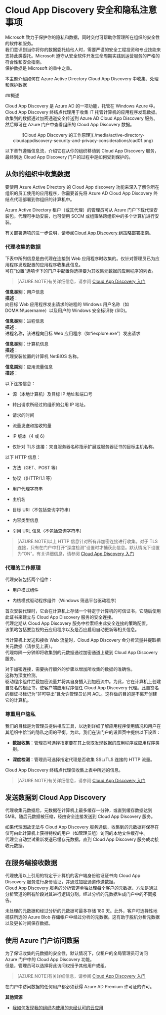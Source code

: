 <properties 
	pageTitle="Cloud App Discovery 安全和隐私注意事项" 
	description="本主题介绍与 Cloud App Discovery 相关的安全和隐私注意事项。" 
	services="active-directory" 
	documentationCenter="" 
	authors="markusvi" 
	manager="swadhwa" 
	editor="lisatoft"/>

<tags 
	ms.service="active-directory" 
	ms.date="07/23/2015" 
	wacn.date="08/29/2015"/>

# Cloud App Discovery 安全和隐私注意事项

Microsoft 致力于保护你的隐私和数据，同时交付可帮助你管理所在组织的安全性的软件和服务。<br>我们意识到当你将你的数据委托给他人时，需要严谨的安全工程投资和专业技能来支持此类委托。Microsoft 遵守从安全软件开发生命周期实践到运营服务的严格的符合性和安全指南。<br>保护数据是 Microsoft 的重中之重。

本主题介绍如何在 Azure Active Directory Cloud App Discovery 中收集、处理和保护数据




##概述

Cloud App Discovery 是 Azure AD 的一项功能，托管在 Windows Azure 中。<br>Cloud App Discovery 终结点代理用于收集 IT 托管计算机的应用程序发现数据。<br>收集到的数据通过加密通道安全传送到 Azure AD Cloud App Discovery 服务。<br>然后即可在 Azure 门户中查看组织的 Cloud App Discovery 数据。


<center>![Cloud App Discovery 的工作原理](./media/active-directory-cloudappdiscovery-security-and-privacy-considerations/cad01.png)</center>


以下章节遵循信息流，介绍它在从你的组织移动到 Cloud App Discovery 服务，最终到达 Cloud App Discovery 门户的过程中是如何受到保护的。



## 从你的组织中收集数据

要使用 Azure Active Directory 的 Cloud App discovery 功能来深入了解你所在组织的员工使用的应用程序，你需要首先将 Azure AD Cloud App Discovery 终结点代理部署到你组织的计算机中。

Azure Active Directory 租户（或其代理）的管理员可从 Azure 门户下载代理安装包。代理可手动安装，也可使用 SCCM 或组策略跨组织中的多个计算机进行安装。

有关部署选项的进一步说明，请参阅[Cloud App Discovery 组策略部署指南](http://social.technet.microsoft.com/wiki/contents/articles/30965.cloud-app-discovery-group-policy-deployment-guide.aspx)。


### 代理收集的数据

下表中所列信息是由代理在连接到 Web 应用程序时收集的。仅针对管理员已为应用程序发现配置的应用程序收集此信息。<br>可在“设置”选项卡下的门户中配置你选择要为其收集元数据的应用程序的列表。



> [AZURE.NOTE]有关详细信息，请参阅 [Cloud App Discovery 入门](http://social.technet.microsoft.com/wiki/contents/articles/30962.getting-started-with-cloud-app-discovery.aspx)
 
**信息类别**：用户信息 <br> **描述**：<br>向目标 Web 应用程序发出请求的进程的 Windows 用户名称（如 DOMAIN\\username）以及用户的 Windows 安全标识符 (SID)。


**信息类别**：进程信息 <br> **描述**：<br>进程名称，该进程向目标 Web 应用程序（如“iexplore.exe”）发出请求

**信息类别**：计算机信息 <br> **描述**：<br>代理安装位置的计算机 NetBIOS 名称。

**信息类别**：应用流量信息 <br> **描述**：<br>

以下连接信息：

- 源（本地计算机）及目标 IP 地址和端口号 

- 转出请求所经过的组织的公用 IP 地址。

- 请求的时间

- 流量发送和接收的量

- IP 版本（4 或 6）

- 仅针对 TLS 连接：来自服务器名称指示扩展或服务器证书的目标主机名称。

以下 HTTP 信息：

- 方法（GET、POST 等） 

- 协议（(HTTP/1.1 等）

- 用户代理字符串

- 主机名

- 目标 URI（不包括查询字符串）

- 内容类型信息

- 引用 URL 信息（不包括查询字符串）



> [AZURE.NOTE]以上 HTTP 信息针对所有非加密连接进行收集。对于 TLS 连接，只有在门户中打开“深度检测”设置时才捕获此信息。默认情况下设置为“ON”。有关详细信息，请参阅 [Cloud App Discovery 入门](http://social.technet.microsoft.com/wiki/contents/articles/30962.getting-started-with-cloud-app-discovery.aspx)
 

 
### 代理的工作原理

代理安装包括两个组件：

- 用户模式组件

- 内核模式驱动程序组件（Windows 筛选平台驱动程序）



首次安装代理时，它会在计算机上存储一个特定于计算机的可信证书，它随后使用此证书来建立与 Cloud App Discovery 服务的安全连接。<br>代理定期从 Cloud App Discovery 服务中检索经由此安全连接的策略配置。<br>该策略包括要监视的云应用程序以及是否应启用自动更新等相关信息。

当计算机上发送和接收 Web 流量时，Cloud App Discovery 会分析流量并提取相关元数据（请参见上表）。<br>代理每隔一分钟即将收集到的元数据通过加密通道上载到 Cloud App Discovery 服务。

对于加密连接，需要执行额外的步骤以增加所收集的数据的准确性。<br> 这称为深度检测。<br>驱动程序组件拦截加密流量并将其自身插入到加密流中。为此，它在计算机上创建自签名的根证书，使客户端应用程序信任 Cloud App Discovery 代理。此自签名的根证书标记为“非可导出”且允许管理员访问 ACL。这样做的目的是不离开创建它的计算机。


### 尊重用户隐私

我们的目标是为管理员提供相应工具，以达到详细了解应用程序使用情况和用户在其组织中恰当的隐私之间的平衡。为此，我们在该门户的设置页中提供以下设置：

- **数据收集**：管理员可选择指定要在其上获取发现数据的应用程序或应用程序类别。


- **深度检测**：管理员可选择指定代理是否收集 SSL/TLS 连接的 HTTP 流量。



Cloud App Discovery 终结点代理仅收集上表中所述的信息。



> [AZURE.NOTE]有关详细信息，请参阅 [Cloud App Discovery 入门](http://social.technet.microsoft.com/wiki/contents/articles/30962.getting-started-with-cloud-app-discovery.aspx)
 



## 发送数据到 Cloud App Discovery

代理收集元数据后，元数据在计算机上最多缓存一分钟，或直到缓存数据达到 5MB。随后元数据被压缩，经由安全连接发送到 Cloud App Discovery 服务。

如果代理因故无法与 Cloud App Discovery 服务通信，收集到的元数据将保存在仅可由此计算机上获得特权的用户（如管理员组）访问的本地文件缓存中。<br>代理会自动尝试重新发送已缓存元数据，直到 Cloud App Discovery 服务成功接收元数据。



## 在服务端接收数据

代理使用以上引用的特定于计算机的客户端身份验证证书向 Cloud App Discovery 服务进行身份验证，并通过加密通道传送数据。<br>Cloud App Discovery 服务的分析管道单独处理每个客户的元数据，方法是通过分析管道的所有阶段对其进行逻辑分割。经过分析的元数据生成门户中的不同报告。

未处理的元数据和经过分析的元数据可最多存储 180 天。此外，客户可选择性地捕获所选的 Azure Blob 存储帐户中经过分析的元数据。这有助于脱机分析元数据以及更长时间保存数据。

## 使用 Azure 门户访问数据

为了保证收集的元数据的安全性，默认情况下，仅租户的全局管理员可访问 Azure 门户中的 Cloud App Discovery 功能。<br>但是，管理员可以选择将此访问权授予其他用户或组。



> [AZURE.NOTE]有关详细信息，请参阅 [Cloud App Discovery 入门](http://social.technet.microsoft.com/wiki/contents/articles/30962.getting-started-with-cloud-app-discovery.aspx)
 


在门户中访问数据的任何用户都必须获得 Azure AD Premium 许可证的许可。



**其他资源**


* [我如何发现我的组织内使用的未经认可的云应用](/documentation/articles/active-directory-cloudappdiscovery-whatis) 

<!---HONumber=67-->